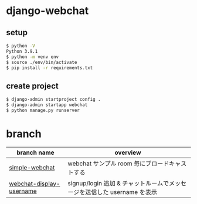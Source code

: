 # django-webchat

## setup

```bash
$ python -V
Python 3.9.1
$ python -m venv env
$ source ./env/bin/activate
$ pip install -r requirements.txt
```

## create project

```bash
$ django-admin startproject config .
$ django-admin startapp webchat
$ python manage.py runserver
```

# branch

| branch name                                                                                          | overview                                                                 |
| ---------------------------------------------------------------------------------------------------- | ------------------------------------------------------------------------ |
| [simple-webchat](https://github.com/n-guitar/django-webchat/tree/simple-webchat)                     | webchat サンプル room 毎にブロードキャストする                           |
| [webchat-display-username](https://github.com/n-guitar/django-webchat/tree/webchat-display-username) | signup/login 追加 & チャットルームでメッセージを送信した username を表示 |
